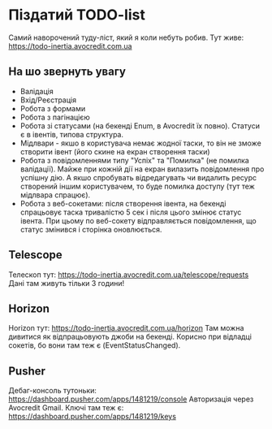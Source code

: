 # Піздатий TODO-list
Самий наворочений туду-ліст, який я коли небуть робив.
Тут живе: https://todo-inertia.avocredit.com.ua

## На шо звернуть увагу

- Валідація
- Вхід/Реєстрація
- Робота з формами
- Робота з пагінацією
- Робота зі статусами (на бекенді Enum, в Avocredit їх повно). Статуси є в івентів, типова структура.
- Мідлвари - якшо в користувача немає жодної таски, то він не зможе створити івент (його скине на екран створення таски)
- Робота з повідомленнями типу "Успіх" та "Помилка" (не помилка валідації). Майже при кожній дії на екран вилазить повідомлення про успішну дію. А якшо спробувать відредагувать чи видалить ресурс створений іншим користувачем, то буде помилка доступу (тут теж мідлвара спрацює).
- Робота з веб-сокетами: після створення івента, на бекенді спрацьовує таска тривалістю 5 сек і після цього змінює статус івента. При цьому по веб-сокету відправляється повідомлення, що статус змінився і сторінка оновлюється.

## Telescope
Телескоп тут: https://todo-inertia.avocredit.com.ua/telescope/requests
Дані там живуть тільки 3 години!

## Horizon
Horizon тут: https://todo-inertia.avocredit.com.ua/horizon
Там можна дивитися як відпрацьовують джоби на бекенді. Корисно при відладці сокетів, бо вони там теж є (EventStatusChanged).

## Pusher
Дебаг-консоль тутоньки: https://dashboard.pusher.com/apps/1481219/console
Авторизація через Avocredit Gmail.
Ключі там теж є: https://dashboard.pusher.com/apps/1481219/keys
